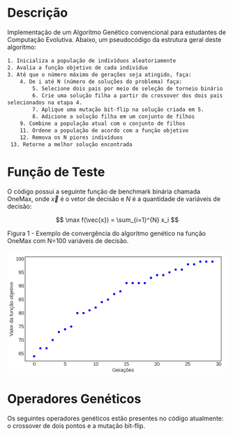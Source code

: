 # Descrição

Implementação de um Algoritmo Genético convencional para estudantes 
de Computação Evolutiva. Abaixo, um pseudocódigo da estrutura geral deste algoritmo:

```
1. Inicializa a população de indivíduos aleatoriamente
2. Avalia a função objetivo de cada indivíduo
3. Até que o número máximo de gerações seja atingido, faça:
    4. De i até N (número de soluções do problema) faça:
        5. Selecione dois pais por meio de seleção de torneio binário
        6. Crie uma solução filha a partir do crossover dos dois pais selecionados na etapa 4.
        7. Aplique uma mutação bit-flip na solução criada em 5.
        8. Adicione a solução filha em um conjunto de filhos
    9. Combine a população atual com o conjunto de filhos
    11. Ordene a população de acordo com a função objetivo
    12. Remova os N piores indivíduos
 13. Retorne a melhor solução encontrada
```

# Função de Teste

O código possui a seguinte função de benchmark binária chamada OneMax, onde $\vec{x}$ é o vetor de decisão e $N$ é a quantidade de variáveis de decisão:

$$
\max f(\vec{x}) = \sum_{i=1}^{N} x_i
$$

Figura 1 - Exemplo de convergência do algoritmo genético na função 
OneMax com N=100 variáveis de decisão.


<img src="./figures/convergence_example.png" align="center" alt="alt text" title="Title" width="500"/>

# Operadores Genéticos

Os seguintes operadores genéticos estão presentes no código atualmente: o crossover de dois pontos e a mutação bit-flip.
